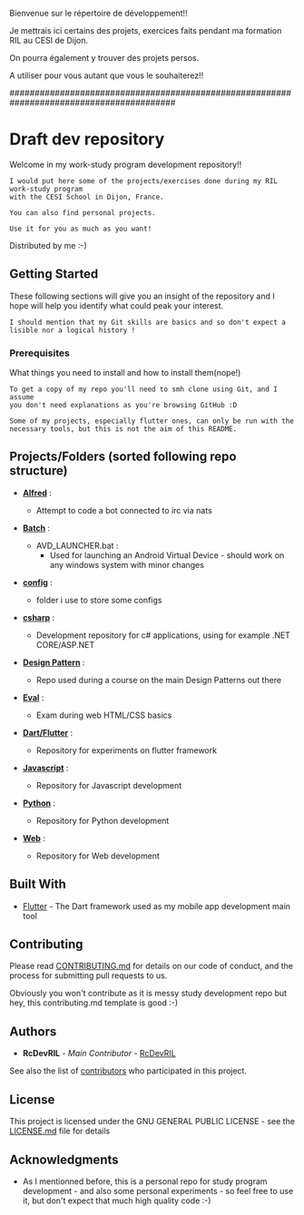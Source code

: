 Bienvenue sur le répertoire de développement!!

Je mettrais ici certains des projets, exercices faits pendant ma formation RIL au CESI de Dijon.

On pourra également y trouver des projets persos.

A utiliser pour vous autant que vous le souhaiterez!!

  #########################################################################################

# Draft dev repository

Welcome in my work-study program development repository!! 

    I would put here some of the projects/exercises done during my RIL work-study program
    with the CESI School in Dijon, France.
    
    You can also find personal projects.
    
    Use it for you as much as you want!
  
Distributed by me :-)

## Getting Started

These following sections will give you an insight of the repository and I hope will help you identify what could peak your interest.

    I should mention that my Git skills are basics and so don't expect a lisible nor a logical history !

### Prerequisites

What things you need to install and how to install them(nope!)

    To get a copy of my repo you'll need to smh clone using Git, and I assume
    you don't need explanations as you're browsing GitHub :D
    
    Some of my projects, especially flutter ones, can only be run with the 
    necessary tools, but this is not the aim of this README.
    
## Projects/Folders (sorted following repo structure)

* [**Alfred**](https://github.com/RcDevRIL/dev/tree/master/Alfred) :
  - Attempt to code a bot connected to irc via nats

* [**Batch**](https://github.com/RcDevRIL/dev/tree/master/batch) :
  - AVD_LAUNCHER.bat :
    -  Used for launching an Android Virtual Device - should work on any windows system with minor changes

* [**config**](https://github.com/RcDevRIL/dev/tree/master/configs) :
  - folder i use to store some configs

* [**csharp**](https://github.com/RcDevRIL/dev/tree/master/csharp) :
  - Development repository for c# applications, using for example .NET CORE/ASP.NET

* [**Design Pattern**](https://github.com/RcDevRIL/dev/tree/master/Design%20Pattern) :
  - Repo used during a course on the main Design Patterns out there

* [**Eval**](https://github.com/RcDevRIL/dev/tree/master/Eval) :
  - Exam during web HTML/CSS basics

* [**Dart/Flutter**](https://github.com/RcDevRIL/dev/tree/master/flutter) :
  - Repository for experiments on flutter framework

* [**Javascript**](https://github.com/RcDevRIL/dev/tree/master/Javascript) :
  - Repository for Javascript development

* [**Python**](https://github.com/RcDevRIL/dev/tree/master/Python) :
  - Repository for Python development

* [**Web**](https://github.com/RcDevRIL/dev/tree/master/Web) :
  - Repository for Web development

## Built With

* [Flutter](https://github.com/flutter/flutter/) - The Dart framework used as my mobile app development main tool

## Contributing

Please read [CONTRIBUTING.md](https://gist.github.com/PurpleBooth/b24679402957c63ec426) for details on our code of conduct, and the process for submitting pull requests to us.

Obviously you won't contribute as it is messy study development repo but hey, this contributing.md template is good :-)

## Authors

* **RcDevRIL** - *Main Contributor* - [RcDevRIL](https://github.com/RcDevRIL)

See also the list of [contributors](https://github.com/RcDevRIL/dev/contributors) who participated in this project.

## License

This project is licensed under the GNU GENERAL PUBLIC LICENSE - see the [LICENSE.md](https://github.com/RcDevRIL/dev/blob/master/LICENSE) file for details

## Acknowledgments

* As I mentionned before, this is a personal repo for study program development - and also some personal experiments - so feel free to use it, but don't expect that much high quality code :-)
